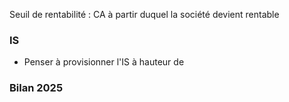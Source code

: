 
Seuil de rentabilité : CA à partir duquel la société devient rentable


### IS

- Penser à provisionner l'IS à hauteur de 


### Bilan 2025


